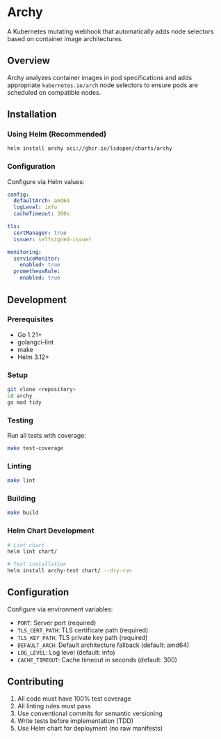 # Archy

A Kubernetes mutating webhook that automatically adds node selectors based on container image architectures.

## Overview

Archy analyzes container images in pod specifications and adds appropriate `kubernetes.io/arch` node selectors to ensure pods are scheduled on compatible nodes.

## Installation

### Using Helm (Recommended)

```bash
helm install archy oci://ghcr.io/lsdopen/charts/archy
```

### Configuration

Configure via Helm values:

```yaml
config:
  defaultArch: amd64
  logLevel: info
  cacheTimeout: 300s

tls:
  certManager: true
  issuer: selfsigned-issuer

monitoring:
  serviceMonitor:
    enabled: true
  prometheusRule:
    enabled: true
```

## Development

### Prerequisites

- Go 1.21+
- golangci-lint
- make
- Helm 3.12+

### Setup

```bash
git clone <repository>
cd archy
go mod tidy
```

### Testing

Run all tests with coverage:
```bash
make test-coverage
```

### Linting

```bash
make lint
```

### Building

```bash
make build
```

### Helm Chart Development

```bash
# Lint chart
helm lint chart/

# Test installation
helm install archy-test chart/ --dry-run
```

## Configuration

Configure via environment variables:

- `PORT`: Server port (required)
- `TLS_CERT_PATH`: TLS certificate path (required)  
- `TLS_KEY_PATH`: TLS private key path (required)
- `DEFAULT_ARCH`: Default architecture fallback (default: amd64)
- `LOG_LEVEL`: Log level (default: info)
- `CACHE_TIMEOUT`: Cache timeout in seconds (default: 300)

## Contributing

1. All code must have 100% test coverage
2. All linting rules must pass
3. Use conventional commits for semantic versioning
4. Write tests before implementation (TDD)
5. Use Helm chart for deployment (no raw manifests)